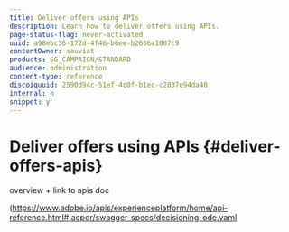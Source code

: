 ```yaml
---
title: Deliver offers using APIs
description: Learn how to deliver offers using APIs.
page-status-flag: never-activated
uuid: a98ebc36-172d-4f46-b6ee-b2636a1007c9
contentOwner: sauviat
products: SG_CAMPAIGN/STANDARD
audience: administration
content-type: reference
discoiquuid: 2590d94c-51ef-4c0f-b1ec-c2837e94da40
internal: n
snippet: y
---
```


# Deliver offers using APIs {#deliver-offers-apis}

overview + link to apis doc

(https://www.adobe.io/apis/experienceplatform/home/api-reference.html#!acpdr/swagger-specs/decisioning-ode.yaml

